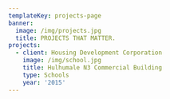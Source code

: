 ```yaml
---
templateKey: projects-page
banner:
  image: /img/projects.jpg
  title: PROJECTS THAT MATTER.
projects:
  - client: Housing Development Corporation
    image: /img/school.jpg
    title: Hulhumale N3 Commercial Building
    type: Schools
    year: '2015'
---
```


